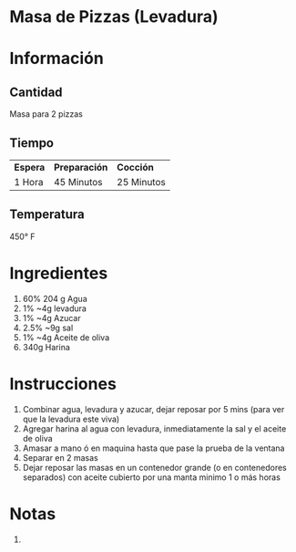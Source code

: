 # Masa de Pizzas (Levadura)

# Información

## Cantidad

Masa para 2 pizzas

## Tiempo

|            |                 |             |
| ---------- | --------------- | ----------- |
| **Espera** | **Preparación** | **Cocción** |
| 1 Hora     | 45 Minutos      | 25 Minutos  |

## Temperatura

450° F

# Ingredientes

1.  60% 204 g Agua
2.  1% ~4g levadura
3.  1% ~4g Azucar
4.  2.5% ~9g sal
5.  1% ~4g Aceite de oliva
6.  340g Harina

# Instrucciones

1.  Combinar agua, levadura y azucar, dejar reposar por 5 mins (para ver que la levadura este viva)
2.  Agregar harina al agua con levadura, inmediatamente la sal y el aceite de oliva
3.  Amasar a mano ó en maquina hasta que pase la prueba de la ventana
4.  Separar en 2 masas
5.  Dejar reposar las masas en un contenedor grande (o en contenedores separados) con aceite cubierto por una manta minimo 1 o más horas

# Notas

1.
